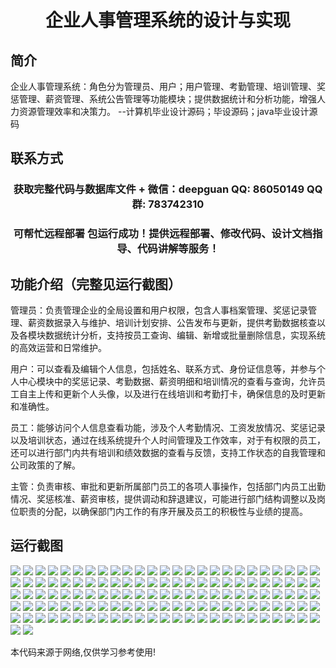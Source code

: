 <p><h1 align="center">企业人事管理系统的设计与实现</h1></p>

## 简介
企业人事管理系统：角色分为管理员、用户；用户管理、考勤管理、培训管理、奖惩管理、薪资管理、系统公告管理等功能模块；提供数据统计和分析功能，增强人力资源管理效率和决策力。    --计算机毕业设计源码；毕设源码；java毕业设计源码


## 联系方式
<p><h3 align="center">获取完整代码与数据库文件 + 微信：deepguan QQ: 86050149 QQ群: 783742310</h3></p>
<p><h3 align="center">可帮忙远程部署 包运行成功！提供远程部署、修改代码、设计文档指导、代码讲解等服务！</h3></p>

## 功能介绍（完整见运行截图）
管理员：负责管理企业的全局设置和用户权限，包含人事档案管理、奖惩记录管理、薪资数据录入与维护、培训计划安排、公告发布与更新，提供考勤数据核查以及各模块数据统计分析，支持按员工查询、编辑、新增或批量删除信息，实现系统的高效运营和日常维护。

用户：可以查看及编辑个人信息，包括姓名、联系方式、身份证信息等，并参与个人中心模块中的奖惩记录、考勤数据、薪资明细和培训情况的查看与查询，允许员工自主上传和更新个人头像，以及进行在线培训和考勤打卡，确保信息的及时更新和准确性。

员工：能够访问个人信息查看功能，涉及个人考勤情况、工资发放情况、奖惩记录以及培训状态，通过在线系统提升个人时间管理及工作效率，对于有权限的员工，还可以进行部门内共有培训和绩效数据的查看与反馈，支持工作状态的自我管理和公司政策的了解。

主管：负责审核、审批和更新所属部门员工的各项人事操作，包括部门内员工出勤情况、奖惩核准、薪资审核，提供调动和辞退建议，可能进行部门结构调整以及岗位职责的分配，以确保部门内工作的有序开展及员工的积极性与业绩的提高。


## 运行截图
![](https://bs-1329754181.cos.ap-shanghai.myqcloud.com/ssm/EnterpriseHumanResourceManagementSystem/img/001.jpg)
![](https://bs-1329754181.cos.ap-shanghai.myqcloud.com/ssm/EnterpriseHumanResourceManagementSystem/img/002.jpg)
![](https://bs-1329754181.cos.ap-shanghai.myqcloud.com/ssm/EnterpriseHumanResourceManagementSystem/img/003.jpg)
![](https://bs-1329754181.cos.ap-shanghai.myqcloud.com/ssm/EnterpriseHumanResourceManagementSystem/img/004.jpg)
![](https://bs-1329754181.cos.ap-shanghai.myqcloud.com/ssm/EnterpriseHumanResourceManagementSystem/img/005.jpg)
![](https://bs-1329754181.cos.ap-shanghai.myqcloud.com/ssm/EnterpriseHumanResourceManagementSystem/img/006.jpg)
![](https://bs-1329754181.cos.ap-shanghai.myqcloud.com/ssm/EnterpriseHumanResourceManagementSystem/img/007.jpg)
![](https://bs-1329754181.cos.ap-shanghai.myqcloud.com/ssm/EnterpriseHumanResourceManagementSystem/img/008.jpg)
![](https://bs-1329754181.cos.ap-shanghai.myqcloud.com/ssm/EnterpriseHumanResourceManagementSystem/img/009.jpg)
![](https://bs-1329754181.cos.ap-shanghai.myqcloud.com/ssm/EnterpriseHumanResourceManagementSystem/img/010.jpg)
![](https://bs-1329754181.cos.ap-shanghai.myqcloud.com/ssm/EnterpriseHumanResourceManagementSystem/img/011.jpg)
![](https://bs-1329754181.cos.ap-shanghai.myqcloud.com/ssm/EnterpriseHumanResourceManagementSystem/img/012.jpg)
![](https://bs-1329754181.cos.ap-shanghai.myqcloud.com/ssm/EnterpriseHumanResourceManagementSystem/img/013.jpg)
![](https://bs-1329754181.cos.ap-shanghai.myqcloud.com/ssm/EnterpriseHumanResourceManagementSystem/img/014.jpg)
![](https://bs-1329754181.cos.ap-shanghai.myqcloud.com/ssm/EnterpriseHumanResourceManagementSystem/img/015.jpg)
![](https://bs-1329754181.cos.ap-shanghai.myqcloud.com/ssm/EnterpriseHumanResourceManagementSystem/img/016.jpg)
![](https://bs-1329754181.cos.ap-shanghai.myqcloud.com/ssm/EnterpriseHumanResourceManagementSystem/img/017.jpg)
![](https://bs-1329754181.cos.ap-shanghai.myqcloud.com/ssm/EnterpriseHumanResourceManagementSystem/img/018.jpg)
![](https://bs-1329754181.cos.ap-shanghai.myqcloud.com/ssm/EnterpriseHumanResourceManagementSystem/img/019.jpg)
![](https://bs-1329754181.cos.ap-shanghai.myqcloud.com/ssm/EnterpriseHumanResourceManagementSystem/img/020.jpg)
![](https://bs-1329754181.cos.ap-shanghai.myqcloud.com/ssm/EnterpriseHumanResourceManagementSystem/img/021.jpg)
![](https://bs-1329754181.cos.ap-shanghai.myqcloud.com/ssm/EnterpriseHumanResourceManagementSystem/img/022.jpg)
![](https://bs-1329754181.cos.ap-shanghai.myqcloud.com/ssm/EnterpriseHumanResourceManagementSystem/img/023.jpg)
![](https://bs-1329754181.cos.ap-shanghai.myqcloud.com/ssm/EnterpriseHumanResourceManagementSystem/img/024.jpg)
![](https://bs-1329754181.cos.ap-shanghai.myqcloud.com/ssm/EnterpriseHumanResourceManagementSystem/img/025.jpg)
![](https://bs-1329754181.cos.ap-shanghai.myqcloud.com/ssm/EnterpriseHumanResourceManagementSystem/img/026.jpg)
![](https://bs-1329754181.cos.ap-shanghai.myqcloud.com/ssm/EnterpriseHumanResourceManagementSystem/img/027.jpg)
![](https://bs-1329754181.cos.ap-shanghai.myqcloud.com/ssm/EnterpriseHumanResourceManagementSystem/img/028.jpg)
![](https://bs-1329754181.cos.ap-shanghai.myqcloud.com/ssm/EnterpriseHumanResourceManagementSystem/img/029.jpg)
![](https://bs-1329754181.cos.ap-shanghai.myqcloud.com/ssm/EnterpriseHumanResourceManagementSystem/img/030.jpg)
![](https://bs-1329754181.cos.ap-shanghai.myqcloud.com/ssm/EnterpriseHumanResourceManagementSystem/img/031.jpg)
![](https://bs-1329754181.cos.ap-shanghai.myqcloud.com/ssm/EnterpriseHumanResourceManagementSystem/img/032.jpg)
![](https://bs-1329754181.cos.ap-shanghai.myqcloud.com/ssm/EnterpriseHumanResourceManagementSystem/img/033.jpg)
![](https://bs-1329754181.cos.ap-shanghai.myqcloud.com/ssm/EnterpriseHumanResourceManagementSystem/img/034.jpg)
![](https://bs-1329754181.cos.ap-shanghai.myqcloud.com/ssm/EnterpriseHumanResourceManagementSystem/img/035.jpg)
![](https://bs-1329754181.cos.ap-shanghai.myqcloud.com/ssm/EnterpriseHumanResourceManagementSystem/img/036.jpg)
![](https://bs-1329754181.cos.ap-shanghai.myqcloud.com/ssm/EnterpriseHumanResourceManagementSystem/img/037.jpg)
![](https://bs-1329754181.cos.ap-shanghai.myqcloud.com/ssm/EnterpriseHumanResourceManagementSystem/img/038.jpg)
![](https://bs-1329754181.cos.ap-shanghai.myqcloud.com/ssm/EnterpriseHumanResourceManagementSystem/img/039.jpg)
![](https://bs-1329754181.cos.ap-shanghai.myqcloud.com/ssm/EnterpriseHumanResourceManagementSystem/img/040.jpg)
![](https://bs-1329754181.cos.ap-shanghai.myqcloud.com/ssm/EnterpriseHumanResourceManagementSystem/img/041.jpg)
![](https://bs-1329754181.cos.ap-shanghai.myqcloud.com/ssm/EnterpriseHumanResourceManagementSystem/img/042.jpg)
![](https://bs-1329754181.cos.ap-shanghai.myqcloud.com/ssm/EnterpriseHumanResourceManagementSystem/img/043.jpg)
![](https://bs-1329754181.cos.ap-shanghai.myqcloud.com/ssm/EnterpriseHumanResourceManagementSystem/img/044.jpg)
![](https://bs-1329754181.cos.ap-shanghai.myqcloud.com/ssm/EnterpriseHumanResourceManagementSystem/img/045.jpg)
![](https://bs-1329754181.cos.ap-shanghai.myqcloud.com/ssm/EnterpriseHumanResourceManagementSystem/img/046.jpg)
![](https://bs-1329754181.cos.ap-shanghai.myqcloud.com/ssm/EnterpriseHumanResourceManagementSystem/img/047.jpg)
![](https://bs-1329754181.cos.ap-shanghai.myqcloud.com/ssm/EnterpriseHumanResourceManagementSystem/img/048.jpg)
![](https://bs-1329754181.cos.ap-shanghai.myqcloud.com/ssm/EnterpriseHumanResourceManagementSystem/img/049.jpg)
![](https://bs-1329754181.cos.ap-shanghai.myqcloud.com/ssm/EnterpriseHumanResourceManagementSystem/img/050.jpg)
![](https://bs-1329754181.cos.ap-shanghai.myqcloud.com/ssm/EnterpriseHumanResourceManagementSystem/img/051.jpg)
![](https://bs-1329754181.cos.ap-shanghai.myqcloud.com/ssm/EnterpriseHumanResourceManagementSystem/img/052.jpg)
![](https://bs-1329754181.cos.ap-shanghai.myqcloud.com/ssm/EnterpriseHumanResourceManagementSystem/img/053.jpg)
![](https://bs-1329754181.cos.ap-shanghai.myqcloud.com/ssm/EnterpriseHumanResourceManagementSystem/img/054.jpg)
![](https://bs-1329754181.cos.ap-shanghai.myqcloud.com/ssm/EnterpriseHumanResourceManagementSystem/img/055.jpg)
![](https://bs-1329754181.cos.ap-shanghai.myqcloud.com/ssm/EnterpriseHumanResourceManagementSystem/img/056.jpg)
![](https://bs-1329754181.cos.ap-shanghai.myqcloud.com/ssm/EnterpriseHumanResourceManagementSystem/img/057.jpg)
![](https://bs-1329754181.cos.ap-shanghai.myqcloud.com/ssm/EnterpriseHumanResourceManagementSystem/img/058.jpg)
![](https://bs-1329754181.cos.ap-shanghai.myqcloud.com/ssm/EnterpriseHumanResourceManagementSystem/img/059.jpg)
![](https://bs-1329754181.cos.ap-shanghai.myqcloud.com/ssm/EnterpriseHumanResourceManagementSystem/img/060.jpg)
![](https://bs-1329754181.cos.ap-shanghai.myqcloud.com/ssm/EnterpriseHumanResourceManagementSystem/img/061.jpg)
![](https://bs-1329754181.cos.ap-shanghai.myqcloud.com/ssm/EnterpriseHumanResourceManagementSystem/img/062.jpg)
![](https://bs-1329754181.cos.ap-shanghai.myqcloud.com/ssm/EnterpriseHumanResourceManagementSystem/img/063.jpg)
![](https://bs-1329754181.cos.ap-shanghai.myqcloud.com/ssm/EnterpriseHumanResourceManagementSystem/img/064.jpg)
![](https://bs-1329754181.cos.ap-shanghai.myqcloud.com/ssm/EnterpriseHumanResourceManagementSystem/img/065.jpg)
![](https://bs-1329754181.cos.ap-shanghai.myqcloud.com/ssm/EnterpriseHumanResourceManagementSystem/img/066.jpg)
![](https://bs-1329754181.cos.ap-shanghai.myqcloud.com/ssm/EnterpriseHumanResourceManagementSystem/img/067.jpg)
![](https://bs-1329754181.cos.ap-shanghai.myqcloud.com/ssm/EnterpriseHumanResourceManagementSystem/img/068.jpg)
![](https://bs-1329754181.cos.ap-shanghai.myqcloud.com/ssm/EnterpriseHumanResourceManagementSystem/img/069.jpg)
![](https://bs-1329754181.cos.ap-shanghai.myqcloud.com/ssm/EnterpriseHumanResourceManagementSystem/img/070.jpg)
![](https://bs-1329754181.cos.ap-shanghai.myqcloud.com/ssm/EnterpriseHumanResourceManagementSystem/img/071.jpg)
![](https://bs-1329754181.cos.ap-shanghai.myqcloud.com/ssm/EnterpriseHumanResourceManagementSystem/img/072.jpg)
![](https://bs-1329754181.cos.ap-shanghai.myqcloud.com/ssm/EnterpriseHumanResourceManagementSystem/img/073.jpg)
![](https://bs-1329754181.cos.ap-shanghai.myqcloud.com/ssm/EnterpriseHumanResourceManagementSystem/img/074.jpg)
![](https://bs-1329754181.cos.ap-shanghai.myqcloud.com/ssm/EnterpriseHumanResourceManagementSystem/img/075.jpg)
![](https://bs-1329754181.cos.ap-shanghai.myqcloud.com/ssm/EnterpriseHumanResourceManagementSystem/img/076.jpg)
![](https://bs-1329754181.cos.ap-shanghai.myqcloud.com/ssm/EnterpriseHumanResourceManagementSystem/img/077.jpg)
![](https://bs-1329754181.cos.ap-shanghai.myqcloud.com/ssm/EnterpriseHumanResourceManagementSystem/img/078.jpg)
![](https://bs-1329754181.cos.ap-shanghai.myqcloud.com/ssm/EnterpriseHumanResourceManagementSystem/img/079.jpg)
![](https://bs-1329754181.cos.ap-shanghai.myqcloud.com/ssm/EnterpriseHumanResourceManagementSystem/img/080.jpg)
![](https://bs-1329754181.cos.ap-shanghai.myqcloud.com/ssm/EnterpriseHumanResourceManagementSystem/img/081.jpg)
![](https://bs-1329754181.cos.ap-shanghai.myqcloud.com/ssm/EnterpriseHumanResourceManagementSystem/img/082.jpg)
![](https://bs-1329754181.cos.ap-shanghai.myqcloud.com/ssm/EnterpriseHumanResourceManagementSystem/img/083.jpg)
![](https://bs-1329754181.cos.ap-shanghai.myqcloud.com/ssm/EnterpriseHumanResourceManagementSystem/img/084.jpg)
![](https://bs-1329754181.cos.ap-shanghai.myqcloud.com/ssm/EnterpriseHumanResourceManagementSystem/img/085.jpg)
![](https://bs-1329754181.cos.ap-shanghai.myqcloud.com/ssm/EnterpriseHumanResourceManagementSystem/img/086.jpg)
![](https://bs-1329754181.cos.ap-shanghai.myqcloud.com/ssm/EnterpriseHumanResourceManagementSystem/img/087.jpg)
![](https://bs-1329754181.cos.ap-shanghai.myqcloud.com/ssm/EnterpriseHumanResourceManagementSystem/img/088.jpg)
![](https://bs-1329754181.cos.ap-shanghai.myqcloud.com/ssm/EnterpriseHumanResourceManagementSystem/img/089.jpg)
![](https://bs-1329754181.cos.ap-shanghai.myqcloud.com/ssm/EnterpriseHumanResourceManagementSystem/img/090.jpg)
![](https://bs-1329754181.cos.ap-shanghai.myqcloud.com/ssm/EnterpriseHumanResourceManagementSystem/img/091.jpg)
![](https://bs-1329754181.cos.ap-shanghai.myqcloud.com/ssm/EnterpriseHumanResourceManagementSystem/img/092.jpg)
![](https://bs-1329754181.cos.ap-shanghai.myqcloud.com/ssm/EnterpriseHumanResourceManagementSystem/img/093.jpg)
![](https://bs-1329754181.cos.ap-shanghai.myqcloud.com/ssm/EnterpriseHumanResourceManagementSystem/img/094.jpg)
![](https://bs-1329754181.cos.ap-shanghai.myqcloud.com/ssm/EnterpriseHumanResourceManagementSystem/img/095.jpg)
![](https://bs-1329754181.cos.ap-shanghai.myqcloud.com/ssm/EnterpriseHumanResourceManagementSystem/img/096.jpg)
![](https://bs-1329754181.cos.ap-shanghai.myqcloud.com/ssm/EnterpriseHumanResourceManagementSystem/img/097.jpg)
![](https://bs-1329754181.cos.ap-shanghai.myqcloud.com/ssm/EnterpriseHumanResourceManagementSystem/img/098.jpg)
![](https://bs-1329754181.cos.ap-shanghai.myqcloud.com/ssm/EnterpriseHumanResourceManagementSystem/img/099.jpg)
![](https://bs-1329754181.cos.ap-shanghai.myqcloud.com/ssm/EnterpriseHumanResourceManagementSystem/img/100.jpg)
![](https://bs-1329754181.cos.ap-shanghai.myqcloud.com/ssm/EnterpriseHumanResourceManagementSystem/img/101.jpg)
![](https://bs-1329754181.cos.ap-shanghai.myqcloud.com/ssm/EnterpriseHumanResourceManagementSystem/img/102.jpg)
![](https://bs-1329754181.cos.ap-shanghai.myqcloud.com/ssm/EnterpriseHumanResourceManagementSystem/img/103.jpg)
![](https://bs-1329754181.cos.ap-shanghai.myqcloud.com/ssm/EnterpriseHumanResourceManagementSystem/img/104.jpg)
![](https://bs-1329754181.cos.ap-shanghai.myqcloud.com/ssm/EnterpriseHumanResourceManagementSystem/img/105.jpg)
![](https://bs-1329754181.cos.ap-shanghai.myqcloud.com/ssm/EnterpriseHumanResourceManagementSystem/img/106.jpg)
![](https://bs-1329754181.cos.ap-shanghai.myqcloud.com/ssm/EnterpriseHumanResourceManagementSystem/img/107.jpg)
![](https://bs-1329754181.cos.ap-shanghai.myqcloud.com/ssm/EnterpriseHumanResourceManagementSystem/img/108.jpg)
![](https://bs-1329754181.cos.ap-shanghai.myqcloud.com/ssm/EnterpriseHumanResourceManagementSystem/img/109.jpg)
![](https://bs-1329754181.cos.ap-shanghai.myqcloud.com/ssm/EnterpriseHumanResourceManagementSystem/img/110.jpg)
![](https://bs-1329754181.cos.ap-shanghai.myqcloud.com/ssm/EnterpriseHumanResourceManagementSystem/img/111.jpg)
![](https://bs-1329754181.cos.ap-shanghai.myqcloud.com/ssm/EnterpriseHumanResourceManagementSystem/img/112.jpg)
![](https://bs-1329754181.cos.ap-shanghai.myqcloud.com/ssm/EnterpriseHumanResourceManagementSystem/img/113.jpg)
![](https://bs-1329754181.cos.ap-shanghai.myqcloud.com/ssm/EnterpriseHumanResourceManagementSystem/img/114.jpg)
![](https://bs-1329754181.cos.ap-shanghai.myqcloud.com/ssm/EnterpriseHumanResourceManagementSystem/img/115.jpg)
![](https://bs-1329754181.cos.ap-shanghai.myqcloud.com/ssm/EnterpriseHumanResourceManagementSystem/img/116.jpg)
![](https://bs-1329754181.cos.ap-shanghai.myqcloud.com/ssm/EnterpriseHumanResourceManagementSystem/img/117.jpg)
![](https://bs-1329754181.cos.ap-shanghai.myqcloud.com/ssm/EnterpriseHumanResourceManagementSystem/img/118.jpg)
![](https://bs-1329754181.cos.ap-shanghai.myqcloud.com/ssm/EnterpriseHumanResourceManagementSystem/img/119.jpg)
![](https://bs-1329754181.cos.ap-shanghai.myqcloud.com/ssm/EnterpriseHumanResourceManagementSystem/img/120.jpg)
![](https://bs-1329754181.cos.ap-shanghai.myqcloud.com/ssm/EnterpriseHumanResourceManagementSystem/img/121.jpg)
![](https://bs-1329754181.cos.ap-shanghai.myqcloud.com/ssm/EnterpriseHumanResourceManagementSystem/img/122.jpg)
![](https://bs-1329754181.cos.ap-shanghai.myqcloud.com/ssm/EnterpriseHumanResourceManagementSystem/img/123.jpg)
![](https://bs-1329754181.cos.ap-shanghai.myqcloud.com/ssm/EnterpriseHumanResourceManagementSystem/img/124.jpg)
![](https://bs-1329754181.cos.ap-shanghai.myqcloud.com/ssm/EnterpriseHumanResourceManagementSystem/img/125.jpg)
![](https://bs-1329754181.cos.ap-shanghai.myqcloud.com/ssm/EnterpriseHumanResourceManagementSystem/img/126.jpg)
![](https://bs-1329754181.cos.ap-shanghai.myqcloud.com/ssm/EnterpriseHumanResourceManagementSystem/img/127.jpg)

<p>本代码来源于网络,仅供学习参考使用!</p>
